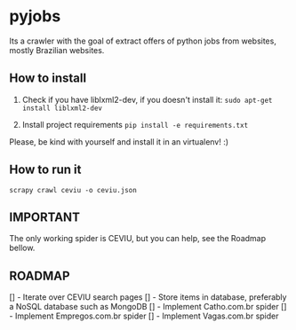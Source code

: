 pyjobs
======

Its a crawler with the goal of extract offers of python jobs from websites, mostly Brazilian websites.

How to install
---------------

1) Check if you have liblxml2-dev, if you doesn't install it:
```sudo apt-get install liblxml2-dev```

2) Install project requirements
```pip install -e requirements.txt```

Please, be kind with yourself and install it in an virtualenv! :)

How to run it
--------------

```scrapy crawl ceviu -o ceviu.json```

IMPORTANT
---------

The only working spider is CEVIU, but you can help, see the Roadmap bellow.

ROADMAP
-------

[] - Iterate over CEVIU search pages
[] - Store items in database, preferably a NoSQL database such as MongoDB
[] - Implement Catho.com.br spider
[] - Implement Empregos.com.br spider
[] - Implement Vagas.com.br spider
